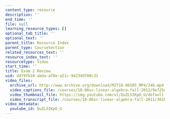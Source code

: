 ```yaml
---
content_type: resource
description: ''
end_time: ''
file: null
learning_resource_types: []
optional_tab_title: ''
optional_text: ''
parent_title: Resource Index
parent_type: CourseSection
related_resources_text: ''
resource_index_text: ''
resourcetype: Video
start_time: ''
title: Exam 2 Review
uid: dd79fb10-abda-af8e-a21c-942349700c31
video_files:
  archive_url: http://www.archive.org/download/MIT18.06S05_MP4/24b.mp4
  video_captions_file: /courses/18-06sc-linear-algebra-fall-2011/9e725ec6656b5f948ea17835e660b4fb_QuZL5IKpO_U.vtt
  video_thumbnail_file: https://img.youtube.com/vi/QuZL5IKpO_U/default.jpg
  video_transcript_file: /courses/18-06sc-linear-algebra-fall-2011/381bdf1643a2ab77296c72bc7f0745c9_QuZL5IKpO_U.pdf
video_metadata:
  youtube_id: QuZL5IKpO_U
---
```


